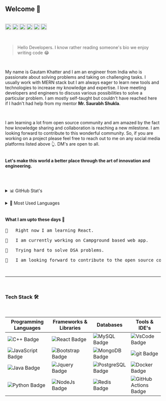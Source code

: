 
 <h2>Welcome 👋</h2>
 <br>
 
<a href="https://discord.gg/3FUEy9tSv8">
<img align="left" alt="Gautam Khatter's discord" width="20px" src="https://raw.githubusercontent.com/peterthehan/peterthehan/master/assets/discord.svg" />
<a href="https://www.linkedin.com/in/gautamkhatter7">
<img align="left" alt="Gautam Khatter's LinkedIn" width="20px" src="https://raw.githubusercontent.com/peterthehan/peterthehan/master/assets/linkedin.svg" />
<a href ="https://gautam-7.medium.com/">
<img src="https://edent.github.io/SuperTinyIcons/images/svg/medium.svg" width="20px" title="Medium" />
<a href="https://www.youtube.com/channel/UCY9Rc7oBWZZXExtgJcsQluA">
<img align="left" alt="Gautam Khatter's youtube" width="20px" src="https://raw.githubusercontent.com/peterthehan/peterthehan/master/assets/youtube.svg" />
<a href="https://twitter.com/GautamKhatter7">
<img align="left" alt="Gautam Khatter | Twitter" width="20px" src="https://raw.githubusercontent.com/peterthehan/peterthehan/master/assets/twitter.svg" />
<a href="https://www.facebook.com/gautamkhatter07">
<img align="left" alt="Gautam Khatter's Facebook" width="20px" src="https://raw.githubusercontent.com/peterthehan/peterthehan/master/assets/facebook.svg" />

 
</a>


 <br>
 <br> <br>
 
> Hello Developers. I know rather reading someone's bio we enjoy writing code 😂
  <br> 
 </p>My name is Gautam Khatter and I am an engineer from India who is passionate about solving problems and taking on challenging tasks. I usually work with MERN stack but I am always eager to learn new tools and technologies to increase my knowledge and expertise. I love meeting developers and engineers to discuss various possibilities to solve a particular problem. I am mostly self-taught but couldn't have reached here if I hadn't had help from my mentor <b>Mr. Saurabh Shukla</b>.</p>
 <br>
 <p>I am learning a lot from open source community and am amazed by the fact how knowledge sharing and collaboration is reaching a new milestone. I am looking forward to contribute to this wonderful community. So, if you are working on a project please feel free to reach out to me on any social media platforms listed above 👆.  DM's are open to all.</p>
<br><b>Let's make this world a better place through the art of innovation and engineering.</b>
 
  <br> <br>

  <details>
  <summary> 📊 GitHub Stat's</summary>
  
  <br>
  
 [![Gautam's GitHub stats](https://github-readme-stats.vercel.app/api?username=gautam-07&show_icons=true&theme=dracula&count_private=true)](https://github.com/anuraghazra/github-readme-stats)
 </details>

  <br>

 <details>
 <summary> 🧮 Most Used Languages</summary>
  
  <br>
  
[![Top Langs](https://github-readme-stats.vercel.app/api/top-langs/?username=gautam-07&layout=compact&theme=dracula&width=600px)](https://github.com/anuraghazra/github-readme-stats)
 </details>
 
 <br>
<h4>What I am upto these days 😬</h4>
 
<pre>
🔸   Right now I am learning React.

🔸   I am currently working on Campground based web app.

🔸   Trying hard to solve DSA problems.

🔸   I am looking forward to contribute to the open source community.
</pre>
 
 <br>
 <hr>
 <br>
 <h3>Tech Stack 🛠</h3>

 <br>
 
 |Programming Languages|Frameworks & Libraries| Databases|Tools & IDE's|
 |----|----|----|----|
 |![C++ Badge](https://img.shields.io/badge/-C++-00599C?style=flat-square&logo=c%2B%2B&logoColor=white&color=3776AB)|![React Badge](https://img.shields.io/badge/-React-4FC08D?style=flat-square&logo=react&logoColor=white&color=4FC08D)|![MySQL Badge](https://img.shields.io/badge/-MySQL-4479A1?style=flat-square&logo=MySQL&logoColor=white&color=4479A1)|![VsCode Badge](https://img.shields.io/badge/-VsCode-000?style=flat-square&logo=VsCode&logoColor=white&color=0769AD)|
 ![JavaScript Badge](https://img.shields.io/badge/-JavaScript-F7DF1E?style=flat-square&logo=JavaScript&logoColor=000&color=F7DF1E)| ![Bootstrap Badge](https://img.shields.io/badge/-Bootstrap-7952B3?style=flat-square&logo=Bootstrap&logoColor=white&color=7952B3)|![MongoDB Badge](https://img.shields.io/badge/-MongoDB-47A248?style=flat-square&logo=MongoDB&logoColor=white&color=47A248)|![git Badge](https://img.shields.io/badge/-git-F05032?style=flat-square&logo=git&logoColor=white&color=F05032)|
![Java Badge](https://img.shields.io/badge/-Java-F7DF1E?style=flat-square&logo=Java&logoColor=white&color=3776AB)|![Jquery Badge](https://img.shields.io/badge/-Jquery-0769AD?style=flat-square&logo=Jquery&logoColor=white&color=0769AD)|![PostgreSQL Badge](https://img.shields.io/badge/-PostgreSQL-336791?style=flat-square&logo=PostgreSQL&logoColor=white&color=336791)|![Docker Badge](https://img.shields.io/badge/-Docker-2496ED?style=flat-square&logo=Docker&logoColor=white&color=2496ED)|
![Python Badge](https://img.shields.io/badge/-Python-F7DF1E?style=flat-square&logo=Python&logoColor=000&color=F7DF1E)|![NodeJs Badge](https://img.shields.io/badge/-Node.js-7952B3?style=flat-square&logo=Node.js&logoColor=white&color=7952B3)|![Redis Badge](https://img.shields.io/badge/-Redis-DC382D?style=flat-square&logo=Redis&logoColor=white&color=DC382D)|![GitHub Actions Badge](https://img.shields.io/badge/-GitHub%20Actions-2088FF?style=flat-square&logo=GitHub%20Actions&logoColor=white&color=2088FF)|
 

 

 

 



 
 
 
 













